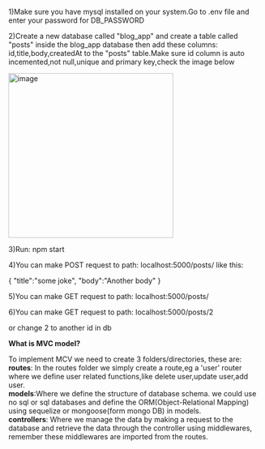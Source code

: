 1)Make sure you have mysql installed on your system.Go to .env file and enter your password for DB_PASSWORD

2)Create a new database called "blog_app" and create a table called "posts" inside the blog_app database then add these columns: id,title,body,createdAt to the "posts" table.Make sure id column is auto incemented,not null,unique and primary key,check the image below

<img width="325" alt="image" src="https://user-images.githubusercontent.com/40856827/194728812-d15e9ad5-f646-4394-a885-d02a06bccafc.png">


3)Run: npm start

4)You can make POST request to path: localhost:5000/posts/ like this:

{
    "title":"some joke",
    "body":"Another body"
}

5)You can make GET request to path: localhost:5000/posts/

6)You can make GET request to path: localhost:5000/posts/2

or change 2 to another id in db

**What is MVC model?**

To implement MCV we need to create 3 folders/directories, these are:<br />
**routes**: In the routes folder we simply create a route,eg a 'user' router where we define user related functions,like delete user,update user,add user.<br />
**models**:Where we define the structure of database schema. we could use no sql or sql databases and define the ORM(Object-Relational Mapping) using sequelize or mongoose(form mongo DB) in models.<br />
**controllers**: Where we manage the data by making a request to the database and retrieve the data through the controller using middlewares, remember these middlewares are imported from the routes.<br />
